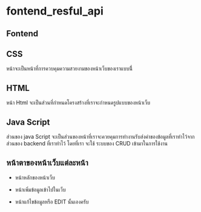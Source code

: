 # fontend_resful_api
## Fontend
 ## CSS 
 หน้าจะเป็นหน้าที่การควบคุมความสวยงามของหน้าเว็บของเราแบบนี่้ 
 ## HTML
 หน้า Html จะเป็นส่วนที่กำหนดโครงสร้างที่เราจะกำหนดรูปแบบของหน้าเว็บ 
 ## Java Script
 ส่วนของ java Script จะเป็นส่วนของหน้าที่เราจะควยคุมการทำงานรับส่งค่าของข้อมูลที่เราทำไว้จากส่วนของ backend ที่เราทำไว้ โดยที่เรา จะใช้ ระบบของ CRUD เข้ามาในการใช้งาน 
 ## หน้าตาของหน้าเว็บแต่ละหน้า 
- หน้าหลักของหน้าเว็บ


- หน้าเพิ่มข้อมูลเข้าไปในเว็บ 


- หน้าแก้ไขข้อมูลหรือ EDIT นั้นเองครับ 




